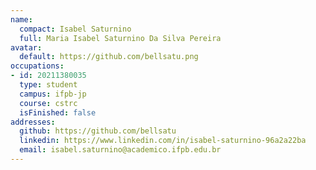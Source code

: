 ```yaml
---
name:
  compact: Isabel Saturnino
  full: Maria Isabel Saturnino Da Silva Pereira
avatar:
  default: https://github.com/bellsatu.png
occupations:
- id: 20211380035
  type: student
  campus: ifpb-jp
  course: cstrc
  isFinished: false
addresses:
  github: https://github.com/bellsatu
  linkedin: https://www.linkedin.com/in/isabel-saturnino-96a2a22ba
  email: isabel.saturnino@academico.ifpb.edu.br
---
```

